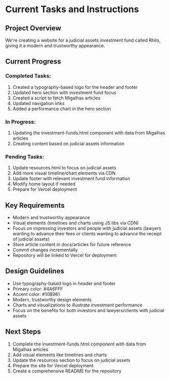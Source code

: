 # Current Tasks and Instructions

## Project Overview
We're creating a website for a judicial assets investment fund called Rhilo, giving it a modern and trustworthy appearance.

## Current Progress

### Completed Tasks:
1. Created a typography-based logo for the header and footer
2. Updated hero section with investment fund focus
3. Created a script to fetch Migalhas articles
4. Updated navigation links
5. Added a performance chart in the hero section

### In Progress:
1. Updating the investment-funds.html component with data from Migalhas articles
2. Creating content based on judicial assets information

### Pending Tasks:
1. Update resources.html to focus on judicial assets
2. Add more visual timeline/chart elements via CDN
3. Update footer with relevant investment fund information
4. Modify home layout if needed
5. Prepare for Vercel deployment

## Key Requirements
- Modern and trustworthy appearance
- Visual elements (timelines and charts using JS libs via CDN)
- Focus on impressing investors and people with judicial assets (lawyers wanting to advance their fees or clients wanting to advance the receipt of judicial assets)
- Store article content in docs/articles for future reference
- Commit changes incrementally 
- Repository will be linked to Vercel for deployment

## Design Guidelines
- Use typography-based logo in header and footer
- Primary color: #4A6FFF
- Accent color: #10B981
- Modern, trustworthy design elements
- Charts and visualizations to illustrate investment performance
- Focus on the benefits for both investors and lawyers/clients with judicial assets

## Next Steps
1. Complete the investment-funds.html component with data from Migalhas articles
2. Add visual elements like timelines and charts
3. Update the resources section to focus on judicial assets
4. Prepare the site for Vercel deployment
5. Create a comprehensive README for the repository